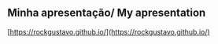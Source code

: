 ## Minha apresentação/ My apresentation

[https://rockgustavo.github.io/](https://rockgustavo.github.io/)
